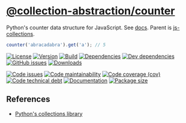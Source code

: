 [@collection-abstraction/counter](https://make-github-pseudonymous-again.github.io/js-collections-counter)
==

Python's counter data structure for JavaScript.
See [docs](https://make-github-pseudonymous-again.github.io/js-collections-counter).
Parent is [js-collections](https://github.com/make-github-pseudonymous-again/js-collections).

```js
counter('abracadabra').get('a'); // 5
```

[![License](https://img.shields.io/github/license/collection-abstraction/counter.svg)](https://raw.githubusercontent.com/collection-abstraction/counter/main/LICENSE)
[![Version](https://img.shields.io/npm/v/@collection-abstraction/counter.svg)](https://www.npmjs.org/package/@collection-abstraction/counter)
[![Build](https://img.shields.io/travis/collection-abstraction/counter/main.svg)](https://travis-ci.com/collection-abstraction/counter/branches)
[![Dependencies](https://img.shields.io/david/collection-abstraction/counter.svg)](https://david-dm.org/collection-abstraction/counter)
[![Dev dependencies](https://img.shields.io/david/dev/collection-abstraction/counter.svg)](https://david-dm.org/collection-abstraction/counter?type=dev)
[![GitHub issues](https://img.shields.io/github/issues/collection-abstraction/counter.svg)](https://github.com/collection-abstraction/counter/issues)
[![Downloads](https://img.shields.io/npm/dm/@collection-abstraction/counter.svg)](https://www.npmjs.org/package/@collection-abstraction/counter)

[![Code issues](https://img.shields.io/codeclimate/issues/collection-abstraction/counter.svg)](https://codeclimate.com/github/collection-abstraction/counter/issues)
[![Code maintainability](https://img.shields.io/codeclimate/maintainability/collection-abstraction/counter.svg)](https://codeclimate.com/github/collection-abstraction/counter/trends/churn)
[![Code coverage (cov)](https://img.shields.io/codecov/c/gh/collection-abstraction/counter/main.svg)](https://codecov.io/gh/collection-abstraction/counter)
[![Code technical debt](https://img.shields.io/codeclimate/tech-debt/collection-abstraction/counter.svg)](https://codeclimate.com/github/collection-abstraction/counter/trends/technical_debt)
[![Documentation](https://collection-abstraction.github.io/counter/badge.svg)](https://collection-abstraction.github.io/counter/source.html)
[![Package size](https://img.shields.io/bundlephobia/minzip/@collection-abstraction/counter)](https://bundlephobia.com/result?p=@collection-abstraction/counter)

## References

  - [Python's collections library](https://docs.python.org/3.6/library/collections.html#collections.counter)
